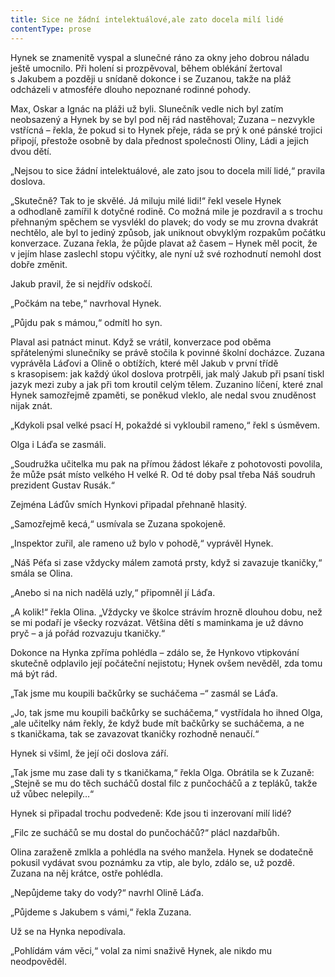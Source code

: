 ```yaml
---
title: Sice ne žádní intelektuálové,ale zato docela milí lidé
contentType: prose
---
```


<section>

Hynek se znamenitě vyspal a slunečné ráno za okny jeho dobrou náladu ještě umocnilo. Při holení si prozpěvoval, během oblékání žertoval s Jakubem a později u snídaně dokonce i se Zuzanou, takže na pláž odcházeli v atmosféře dlouho nepoznané rodinné pohody.

Max, Oskar a Ignác na pláži už byli. Slunečník vedle nich byl zatím neobsazený a Hynek by se byl pod něj rád nastěhoval; Zuzana – nezvykle vstřícná – řekla, že pokud si to Hynek přeje, ráda se prý k oné pánské trojici připojí, přestože osobně by dala přednost společnosti Oliny, Ládi a jejich dvou dětí.

„Nejsou to sice žádní intelektuálové, ale zato jsou to docela milí lidé,“ pravila doslova.

„Skutečně? Tak to je skvělé. Já miluju milé lidi!“ řekl vesele Hynek a odhodlaně zamířil k dotyčné rodině. Co možná mile je pozdravil a s trochu přehnaným spěchem se vysvlékl do plavek; do vody se mu zrovna dvakrát nechtělo, ale byl to jediný způsob, jak uniknout obvyklým rozpakům počátku konverzace. Zuzana řekla, že půjde plavat až časem – Hynek měl pocit, že v jejím hlase zaslechl stopu výčitky, ale nyní už své rozhodnutí nemohl dost dobře změnit.

Jakub pravil, že si nejdřív odskočí.

„Počkám na tebe,“ navrhoval Hynek.

„Půjdu pak s mámou,“ odmítl ho syn.

Plaval asi patnáct minut. Když se vrátil, konverzace pod oběma spřátelenými slunečníky se právě stočila k povinné školní docházce. Zuzana vyprávěla Láďovi a Olině o obtížích, které měl Jakub v první třídě s krasopisem: jak každý úkol doslova protrpěli, jak malý Jakub při psaní tiskl jazyk mezi zuby a jak při tom kroutil celým tělem. Zuzanino líčení, které znal Hynek samozřejmě zpaměti, se poněkud vleklo, ale nedal svou znuděnost nijak znát.

„Kdykoli psal velké psací H, pokaždé si vykloubil rameno,“ řekl s úsměvem.

Olga i Láďa se zasmáli.

„Soudružka učitelka mu pak na přímou žádost lékaře z pohotovosti povolila, že může psát místo velkého H velké R. Od té doby psal třeba Náš soudruh prezident Gustav Rusák.“

Zejména Láďův smích Hynkovi připadal přehnaně hlasitý.

„Samozřejmě kecá,“ usmívala se Zuzana spokojeně.

„Inspektor zuřil, ale rameno už bylo v pohodě,“ vyprávěl Hynek.

„Náš Péťa si zase vždycky málem zamotá prsty, když si zavazuje tkaničky,“ smála se Olina.

„Anebo si na nich nadělá uzly,“ připomněl jí Láďa.

„A kolik!“ řekla Olina. „Vždycky ve školce strávím hrozně dlouhou dobu, než se mi podaří je všecky rozvázat. Většina dětí s maminkama je už dávno pryč – a já pořád rozvazuju tkaničky.“

Dokonce na Hynka zpříma pohlédla – zdálo se, že Hynkovo vtipkování skutečně odplavilo její počáteční nejistotu; Hynek ovšem nevěděl, zda tomu má být rád.

„Tak jsme mu koupili bačkůrky se sucháčema –“ zasmál se Láďa.

„Jo, tak jsme mu koupili bačkůrky se sucháčema,“ vystřídala ho ihned Olga, „ale učitelky nám řekly, že když bude mít bačkůrky se sucháčema, a ne s tkaničkama, tak se zavazovat tkaničky rozhodně nenaučí.“

Hynek si všiml, že její oči doslova září.

„Tak jsme mu zase dali ty s tkaničkama,“ řekla Olga. Obrátila se k Zuzaně: „Stejně se mu do těch sucháčů dostal filc z punčocháčů a z tepláků, takže už vůbec nelepily…“

Hynek si připadal trochu podvedeně: Kde jsou ti inzerovaní milí lidé?

„Filc ze sucháčů se mu dostal do punčocháčů?“ plácl nazdařbůh.

Olina zaraženě zmlkla a pohlédla na svého manžela. Hynek se dodatečně pokusil vydávat svou poznámku za vtip, ale bylo, zdálo se, už pozdě. Zuzana na něj krátce, ostře pohlédla.

„Nepůjdeme taky do vody?“ navrhl Olině Láďa.

„Půjdeme s Jakubem s vámi,“ řekla Zuzana.

Už se na Hynka nepodívala.

„Pohlídám vám věci,“ volal za nimi snaživě Hynek, ale nikdo mu neodpověděl.

</section>
